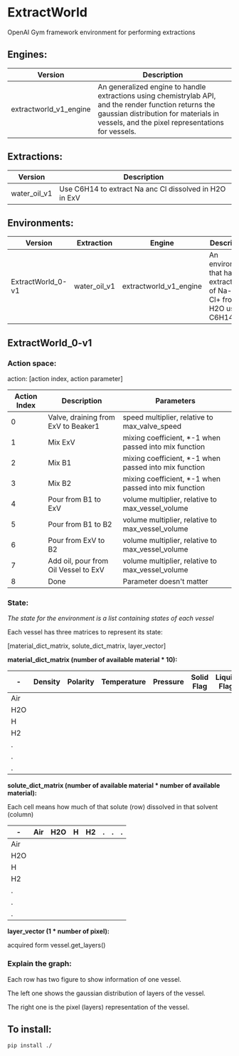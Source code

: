 # ExtractWorld
OpenAI Gym framework environment for performing extractions

## Engines:
Version|Description
---|---
extractworld_v1_engine|An generalized engine to handle extractions using chemistrylab API, and the render function returns the gaussian distribution for materials in vessels, and the pixel representations for vessels.

## Extractions:
Version|Description
---|---
water_oil_v1|Use C6H14 to extract Na anc Cl dissolved in H2O in ExV 

## Environments:
Version|Extraction|Engine|Description
---|---|---|---
ExtractWorld_0-v1|water_oil_v1|extractworld_v1_engine|An environment that handles extraction of Na- or Cl+ from H2O using C6H14. 

## ExtractWorld_0-v1

### Action space:
action: [action index, action parameter]

Action Index|Description|Parameters
---|---|---
0|Valve, draining from ExV to Beaker1|speed multiplier, relative to max_valve_speed
1|Mix ExV|mixing coefficient, *-1 when passed into mix function
2|Mix B1|mixing coefficient, *-1 when passed into mix function
3|Mix B2|mixing coefficient, *-1 when passed into mix function
4|Pour from B1 to ExV|volume multiplier, relative to max_vessel_volume
5|Pour from B1 to B2|volume multiplier, relative to max_vessel_volume
6|Pour from ExV to B2|volume multiplier, relative to max_vessel_volume
7|Add oil, pour from Oil Vessel to ExV|volume multiplier, relative to max_vessel_volume
8|Done|Parameter doesn't matter


### State:
*The state for the environment is a list containing states of each vessel*

Each vessel has three matrices to represent its state:

[material_dict_matrix, solute_dict_matrix, layer_vector]

 
**material_dict_matrix (number of available material * 10):**

-|Density|Polarity|Temperature|Pressure|Solid Flag|Liquid Flag|Gas Flag|Charge|Molar Mass|Amount
---|---|---|---|---|---|---|---|---|---|---
Air|
H2O|
H|
H2|
.|
.|
.|

**solute_dict_matrix (number of available material * number of available material):**

Each cell means how much of that solute (row) dissolved in that solvent (column)

-|Air|H2O|H|H2|.|.|.
---|---|---|---|---|---|---|----
Air|
H2O|
H|
H2|
.|
.|
.|

**layer_vector (1 * number of pixel):**

acquired form vessel.get_layers()

### Explain the graph:

Each row has two figure to show information of one vessel.

The left one shows the gaussian distribution of layers of the vessel.

The right one is the pixel (layers) representation of the vessel.

## To install:
```bash
pip install ./
```

